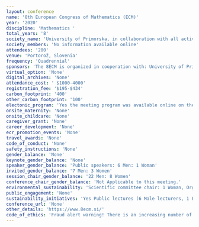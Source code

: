 ```yaml
---
layout: conference 
name: '8th European Congress of Mathematics (ECM)'
year: '2020'
discipline: 'Mathematics '
total_years: '8'
society_name: 'University of Primorska, in collaboration with all active mathematical institutions in Slovenia, The 8th European congress is held under the auspices of the European Mathematical Society – EMS'
society_members: 'No information available online'
attendees: '200'
venue: 'Portorož, Slovenia'
frequency: 'Quadrennial'
sponsors: 'The 8ECM is organized in cooperation with: University of Primorska, Faculty of Tourism Studies – Turistica, Student housing by the University of Primorska, University of Ljubljana, Faculty of Mathematics and Physics, Faculty of Education, Faculty of Maritime Studies and Transport, University of Maribor, Faculty of Natural sciences and Mathematics and Institute of Mathematics, Physics and Mechanics, Society of Mathematicians, Physicists and Astronomers, Slovenian Discrete and Applied Mathematics Society, Jozef Stefan Institute, Abelium Ltd. Slovenian Insurance Association (https://www.zav-zdruzenje.si/en/), Foundation Composito Mathematica (https://www.zav-zdruzenje.si/en/), European Mathematical Soceity Press (https://www.ems-ph.org/)'
virtual_option: 'None'
digital_archives: 'None'
attendance_cost: ' $1000-4000'
registration_fee: '$195-$434'
carbon_footprint: '400'
other_carbon_footprint: '100'
electonic_program: 'Yes the meeting program was available online on the conference website.'
onsite_maternity: 'None'
onsite_childcare: 'None'
caregiver_grant: 'None'
career_development: 'None'
ecr_promotion_events: 'None'
travel_awards: 'None'
code_of_conduct: 'None'
safety_instructions: 'None'
gender_balance: 'None'
keynote_gender_balance: 'None'
speaker_gender_balance: 'Public speakers: 6 Men: 1 Woman'
invited_gender_balance: '7 Men: 3 Women'
session_chair_gender_balance: '22 Men: 8 Women'
conference_chair_gender_balance: 'Not Applicable to this meeting.'
environmental_sustainability: 'Scientific committee chair: 1 Woman, Organizing committee chairs: 1 Man: 1 Woman, Local organizing ocmmittee chair: 1 Man'
public_engagement: 'None'
sustainability_initiatives: 'Yes Public lectures (6 Male lecturers, 1 Female lecturer)'
conference_url: 'None'
other_details: 'https://www.8ecm.si/'
code_of_ethics: 'Fraud alert warning! There is an increasing number of fraudulent websites and travel agencies that impersonate 8ECM. While we do our best to protect our participants from scammers, their methods continuously evolve to look more authentic. We would like to alert all participants to be aware of possible scams and to strongly advise you to only use the official Hoteli Bernardin system for booking which you can access on this page to avoid any unpleasant experiences. Organizers of the 8ECM do not contact participants for confirmation of accommodation via phone and do not require any additional information regarding your payment of accommodation. If you receive any suspicious calls or e-mails that claim to be the official housing agency for 8ECM 2020, please alert the Office of the Organizing Committee at 8ecm2020@famnit.upr.si'
---
```


